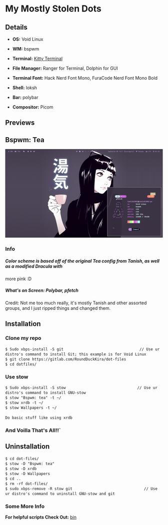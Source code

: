 # My Mostly Stolen Dots

## Details


* **OS:** Void Linux
 
* **WM:** bspwm
 
* **Terminal:** [Kitty Terminal](https://sw.kovidgoyal.net/kitty/)

*  **File Manager:** Ranger for Terminal, Dolphin for GUI
 
* **Terminal Font:** Hack Nerd Font Mono, FuraCode Nerd Font Mono Bold
 
* **Shell:** loksh
 
* **Bar:** polybar
 
* **Compositor:** Picom
 
## Previews

## Bspwm: Tea
![preview-Bspwm](Screenshots/bspwm:Tea.png)
### Info
##### Color scheme is based off of the original Tea config from Tanish, as well as a modified Dracula with
 more pink :D
##### What's on Screen: Polybar, pfetch
Credit: Not me too much really, it's mostly Tanish and other assorted groups, and I just ripped things and
 changed them.


## Installation

### **Clone my repo**
```
$ Sudo xbps-install -S git                                  // Use ur distro's command to install Git; this example is for Void Linux
$ git clone https://gitlab.com/RoundDuckKira/dot-files
$ cd dotfiles/
``` 

### **Use stow**
```
$ Sudo xbps-install -S stow                                // Use ur distro's command to install GNU-stow
$ stow "Bspwm: tea" -t ~/
$ stow xrdb -t ~/
$ stow Wallpapers -t ~/

Do basic stuff like using xrdb
```

### **And Voilla That's All!!**`

## Uninstallation
```
$ cd dot-files/
$ stow -D "Bspwm: tea"
$ stow -D xrdb
$ stow -D Wallpapers
$ cd ..
$ rm -rf dot-files/
$ sudo xbps-remove -R stow git                                // Use ur distro's command to uninstall GNU-stow and git
```

### Some More Info
**For helpful scripts Check Out:** [bin](https://gitlab.com/Tanish2002/dot-files/-/tree/master/bin%2Fbin) <br />

